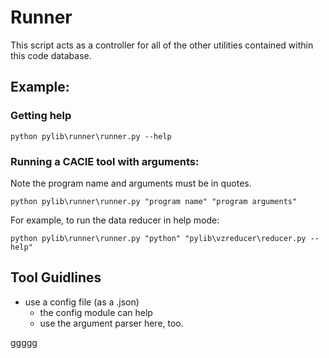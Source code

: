 # Runner

This script acts as a controller for all of the other utilities contained within this code database.


## Example:
### Getting help
```console
python pylib\runner\runner.py --help
```

### Running a CACIE tool with arguments:

Note the program name and arguments must be in quotes.
```console
python pylib\runner\runner.py "program name" "program arguments"
```
For example, to run the data reducer in help mode:
``` console
python pylib\runner\runner.py "python" "pylib\vzreducer\reducer.py --help"
```

## Tool Guidlines
- use a config file (as a .json)
  - the config module can help
  - use the argument parser here, too. 

ggggg
